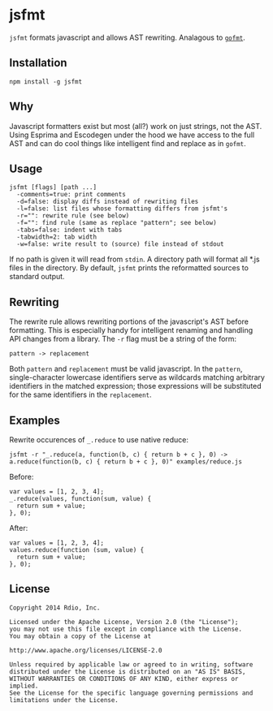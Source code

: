 jsfmt
===

`jsfmt` formats javascript and allows AST rewriting. Analagous to [`gofmt`](http://golang.org/cmd/gofmt/).

Installation
---

`npm install -g jsfmt`

Why
---

Javascript formatters exist but most (all?) work on just strings, not the AST. Using Esprima and Escodegen under the hood we have access to the full AST and can do cool things like intelligent find and replace as in `gofmt`.

Usage
---

```
jsfmt [flags] [path ...]
  -comments=true: print comments
  -d=false: display diffs instead of rewriting files
  -l=false: list files whose formatting differs from jsfmt's
  -r="": rewrite rule (see below)
  -f="": find rule (same as replace "pattern"; see below)
  -tabs=false: indent with tabs
  -tabwidth=2: tab width
  -w=false: write result to (source) file instead of stdout
```

If no path is given it will read from `stdin`. A directory path will format all *.js files in the directory. By default, `jsfmt` prints the reformatted sources to standard output.

Rewriting
---

The rewrite rule allows rewriting portions of the javascript's AST before formatting. This is especially handy for intelligent renaming and handling API changes from a library. The `-r` flag must be a string of the form:

    pattern -> replacement

Both `pattern` and `replacement` must be valid javascript. In the `pattern`, single-character lowercase identifiers serve as wildcards matching arbitrary identifiers in the matched expression; those expressions will be substituted for the same identifiers in the `replacement`.

Examples
---

Rewrite occurences of `_.reduce` to use native reduce:

```lang=bash
jsfmt -r "_.reduce(a, function(b, c) { return b + c }, 0) -> a.reduce(function(b, c) { return b + c }, 0)" examples/reduce.js
```

Before:

```lang=javascript
var values = [1, 2, 3, 4];
_.reduce(values, function(sum, value) {
  return sum + value;
}, 0);
```

After:

```lang=javascript
var values = [1, 2, 3, 4];
values.reduce(function (sum, value) {
  return sum + value;
}, 0);
```

License
---

    Copyright 2014 Rdio, Inc.

    Licensed under the Apache License, Version 2.0 (the "License");
    you may not use this file except in compliance with the License.
    You may obtain a copy of the License at

    http://www.apache.org/licenses/LICENSE-2.0

    Unless required by applicable law or agreed to in writing, software
    distributed under the License is distributed on an "AS IS" BASIS,
    WITHOUT WARRANTIES OR CONDITIONS OF ANY KIND, either express or implied.
    See the License for the specific language governing permissions and
    limitations under the License.
